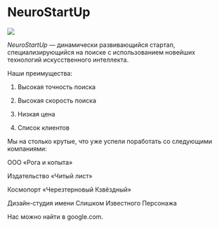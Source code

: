 # NeuroStartUp
![](https://netology-code.github.io/git-homeworks/introduction/assets/logo.png)


*NeuroStartUp* — динамически развивающийся стартап, специализирующийся на поиске с использованием новейших технологий искусственного интеллекта.


Наши преимущества:


1. Высокая точность поиска

2. Высокая скорость поиска

3. Низкая цена

4. Список клиентов


Мы на столько крутые, что уже успели поработать со следующими компаниями:


ООО «Рога и копыта»


Издательство «Читый лист»

Космопорт «Черезтерновый Кзвёздный»

Дизайн-студия имени Слишком Известного Персонажа

Нас можно найти в google.com.